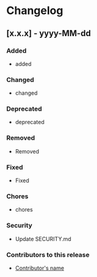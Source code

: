 # Changelog

## [x.x.x] - yyyy-MM-dd

### Added

- added

### Changed

- changed

### Deprecated

- deprecated

### Removed

- Removed

### Fixed

- Fixed

### Chores

- chores

### Security

- Update SECURITY.md

### Contributors to this release

- [Contributor's name](url)
